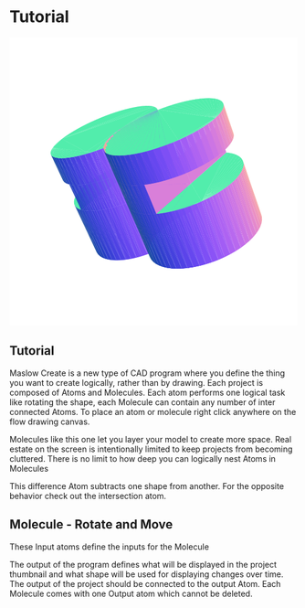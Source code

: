 # Tutorial

![](/project.svg)

## Tutorial


Maslow Create is a new type of CAD program where you define the thing you want to create logically, rather than by drawing. Each project is composed of Atoms and Molecules. Each atom performs one logical task like rotating the shape, each Molecule can contain any number of inter connected Atoms. To place an atom or molecule right click anywhere on the flow drawing canvas.


Molecules like this one let you layer your model to create more space. Real estate on the screen is intentionally limited to keep projects from becoming cluttered. There is no limit to how deep you can logically nest Atoms in Molecules


This difference Atom subtracts one shape from another. For the opposite behavior check out the intersection atom.


## Molecule - Rotate and Move


These Input atoms define the inputs for the Molecule


The output of the program defines what will be displayed in the project thumbnail and what shape will be used for displaying changes over time. The output of the project should be connected to the output Atom. Each Molecule comes with one Output atom which cannot be deleted.



